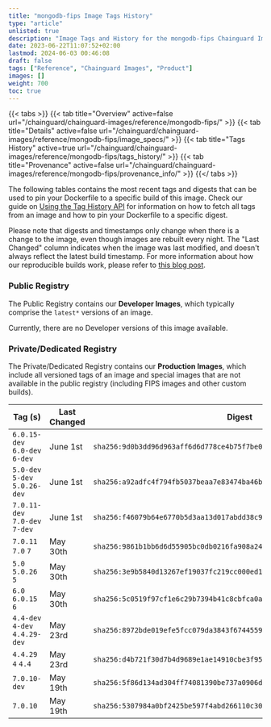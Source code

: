 ```yaml
---
title: "mongodb-fips Image Tags History"
type: "article"
unlisted: true
description: "Image Tags and History for the mongodb-fips Chainguard Image"
date: 2023-06-22T11:07:52+02:00
lastmod: 2024-06-03 00:46:08
draft: false
tags: ["Reference", "Chainguard Images", "Product"]
images: []
weight: 700
toc: true
---
```


{{< tabs >}}
{{< tab title="Overview" active=false url="/chainguard/chainguard-images/reference/mongodb-fips/" >}}
{{< tab title="Details" active=false url="/chainguard/chainguard-images/reference/mongodb-fips/image_specs/" >}}
{{< tab title="Tags History" active=true url="/chainguard/chainguard-images/reference/mongodb-fips/tags_history/" >}}
{{< tab title="Provenance" active=false url="/chainguard/chainguard-images/reference/mongodb-fips/provenance_info/" >}}
{{</ tabs >}}

The following tables contains the most recent tags and digests that can be used to pin your Dockerfile to a specific build of this image. Check our guide on [Using the Tag History API](/chainguard/chainguard-images/using-the-tag-history-api/) for information on how to fetch all tags from an image and how to pin your Dockerfile to a specific digest.

Please note that digests and timestamps only change when there is a change to the image, even though images are rebuilt every night. The "Last Changed" column indicates when the image was last modified, and doesn't always reflect the latest build timestamp. For more information about how our reproducible builds work, please refer to [this blog post](https://www.chainguard.dev/unchained/reproducing-chainguards-reproducible-image-builds).

### Public Registry
The Public Registry contains our **Developer Images**, which typically comprise the `latest*` versions of an image.

Currently, there are no Developer versions of this image available.

### Private/Dedicated Registry
The Private/Dedicated Registry contains our **Production Images**, which include all versioned tags of an image and special images that are not available in the public registry (including FIPS images and other custom builds).

| Tag (s)                         | Last Changed | Digest                                                                    |
|---------------------------------|--------------|---------------------------------------------------------------------------|
|  `6.0.15-dev` `6.0-dev` `6-dev` | June 1st     | `sha256:9d0b3dd96d963aff6d6d778ce4b75f7be0c08e7431df66b16c7f4b9b86842bfb` |
|  `5.0-dev` `5-dev` `5.0.26-dev` | June 1st     | `sha256:a92adfc4f794fb5037beaa7e83474ba46b112b2bbf56b7bc4b9a5b5737ece5ef` |
|  `7.0.11-dev` `7.0-dev` `7-dev` | June 1st     | `sha256:f46079b64e6770b5d3aa13d017abdd38c9efcd366831fc85910e6843ca4de7b4` |
|  `7.0.11` `7.0` `7`             | May 30th     | `sha256:9861b1bb6d6d55905bc0db0216fa908a2437b5683d00de8f99355ece69f52bbf` |
|  `5.0` `5.0.26` `5`             | May 30th     | `sha256:3e9b5840d13267ef19037fc219cc000ed1d76a3ad7830afaa2067d9186dcacfa` |
|  `6.0` `6.0.15` `6`             | May 30th     | `sha256:5c0519f97cf1e6c29b7394b41c8cbfca0a524513b8ac808e0eeb926caba99743` |
|  `4.4-dev` `4-dev` `4.4.29-dev` | May 23rd     | `sha256:8972bde019efe5fcc079da3843f67445595cd131605d837d8ff4ad426ed7c816` |
|  `4.4.29` `4` `4.4`             | May 23rd     | `sha256:d4b721f30d7b4d9689e1ae14910cbe3f95fbf90de8a8f90fa90493c50a27e953` |
|  `7.0.10-dev`                   | May 19th     | `sha256:5f86d134ad304ff74081390be737a0906dcd1a15f74aef67d75f445a5fd1de86` |
|  `7.0.10`                       | May 19th     | `sha256:5307984a0bf2425be597f4abd266110c30c7d44466e4834a295a5b29bbbad97a` |

